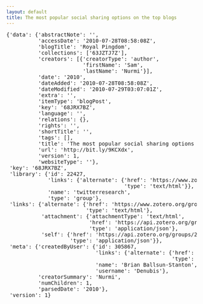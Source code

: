 ```yaml
---
layout: default
title: The most popular social sharing options on the top blogs
--- 
```

<pre>
{'data': {'abstractNote': '',
          'accessDate': '2010-07-28T08:58:08Z',
          'blogTitle': 'Royal Pingdom',
          'collections': ['63JZTJ7Z'],
          'creators': [{'creatorType': 'author',
                        'firstName': 'Sam',
                        'lastName': 'Nurmi'}],
          'date': '2010',
          'dateAdded': '2010-07-28T08:58:08Z',
          'dateModified': '2010-07-29T03:07:01Z',
          'extra': '',
          'itemType': 'blogPost',
          'key': '68JRX7BZ',
          'language': '',
          'relations': {},
          'rights': '',
          'shortTitle': '',
          'tags': [],
          'title': 'The most popular social sharing options on the top blogs',
          'url': 'http://bit.ly/9KCXdx',
          'version': 1,
          'websiteType': ''},
 'key': '68JRX7BZ',
 'library': {'id': 22427,
             'links': {'alternate': {'href': 'https://www.zotero.org/groups/22427',
                                     'type': 'text/html'}},
             'name': 'twitterresearch',
             'type': 'group'},
 'links': {'alternate': {'href': 'https://www.zotero.org/groups/22427/items/68JRX7BZ',
                         'type': 'text/html'},
           'attachment': {'attachmentType': 'text/html',
                          'href': 'https://api.zotero.org/groups/22427/items/TX4XMH72',
                          'type': 'application/json'},
           'self': {'href': 'https://api.zotero.org/groups/22427/items/68JRX7BZ',
                    'type': 'application/json'}},
 'meta': {'createdByUser': {'id': 305867,
                            'links': {'alternate': {'href': 'https://www.zotero.org/denubis',
                                                    'type': 'text/html'}},
                            'name': 'Brian Ballsun-Stanton',
                            'username': 'Denubis'},
          'creatorSummary': 'Nurmi',
          'numChildren': 1,
          'parsedDate': '2010'},
 'version': 1}
</pre>